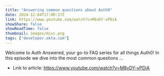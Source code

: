 ```yaml
---
title: "Answering common questions about Auth0"
date: 2024-12-04T17:00:17Z
link: https://www.youtube.com/watch?v=M8vDY-vPDiA
showShare: false
showReadTime: false
thumbnail: images/misc.png
tags: ["developer.okta.com"]
---
```

Welcome to Auth Answered, your go-to FAQ series for all things Auth0! In this episode we dive into the most common questions ...

- Link to article: https://www.youtube.com/watch?v=M8vDY-vPDiA